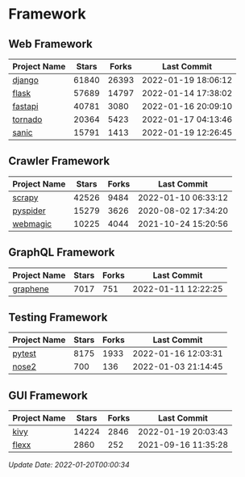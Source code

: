 # Framework

## Web Framework
| Project Name | Stars | Forks | Last Commit |
| ------------ | ----- | ----- | ----------- |
| [django](https://github.com/django/django) | 61840 | 26393 | 2022-01-19 18:06:12 |
| [flask](https://github.com/pallets/flask) | 57689 | 14797 | 2022-01-14 17:38:02 |
| [fastapi](https://github.com/tiangolo/fastapi) | 40781 | 3080 | 2022-01-16 20:09:10 |
| [tornado](https://github.com/tornadoweb/tornado) | 20364 | 5423 | 2022-01-17 04:13:46 |
| [sanic](https://github.com/sanic-org/sanic) | 15791 | 1413 | 2022-01-19 12:26:45 |

## Crawler Framework
| Project Name | Stars | Forks | Last Commit |
| ------------ | ----- | ----- | ----------- |
| [scrapy](https://github.com/scrapy/scrapy) | 42526 | 9484 | 2022-01-10 06:33:12 |
| [pyspider](https://github.com/binux/pyspider) | 15279 | 3626 | 2020-08-02 17:34:20 |
| [webmagic](https://github.com/code4craft/webmagic) | 10225 | 4044 | 2021-10-24 15:20:56 |

## GraphQL Framework
| Project Name | Stars | Forks | Last Commit |
| ------------ | ----- | ----- | ----------- |
| [graphene](https://github.com/graphql-python/graphene) | 7017 | 751 | 2022-01-11 12:22:25 |

## Testing Framework
| Project Name | Stars | Forks | Last Commit |
| ------------ | ----- | ----- | ----------- |
| [pytest](https://github.com/pytest-dev/pytest) | 8175 | 1933 | 2022-01-16 12:03:31 |
| [nose2](https://github.com/nose-devs/nose2) | 700 | 136 | 2022-01-03 21:14:45 |

## GUI Framework
| Project Name | Stars | Forks | Last Commit |
| ------------ | ----- | ----- | ----------- |
| [kivy](https://github.com/kivy/kivy) | 14224 | 2846 | 2022-01-19 20:03:43 |
| [flexx](https://github.com/flexxui/flexx) | 2860 | 252 | 2021-09-16 11:35:28 |

*Update Date: 2022-01-20T00:00:34*